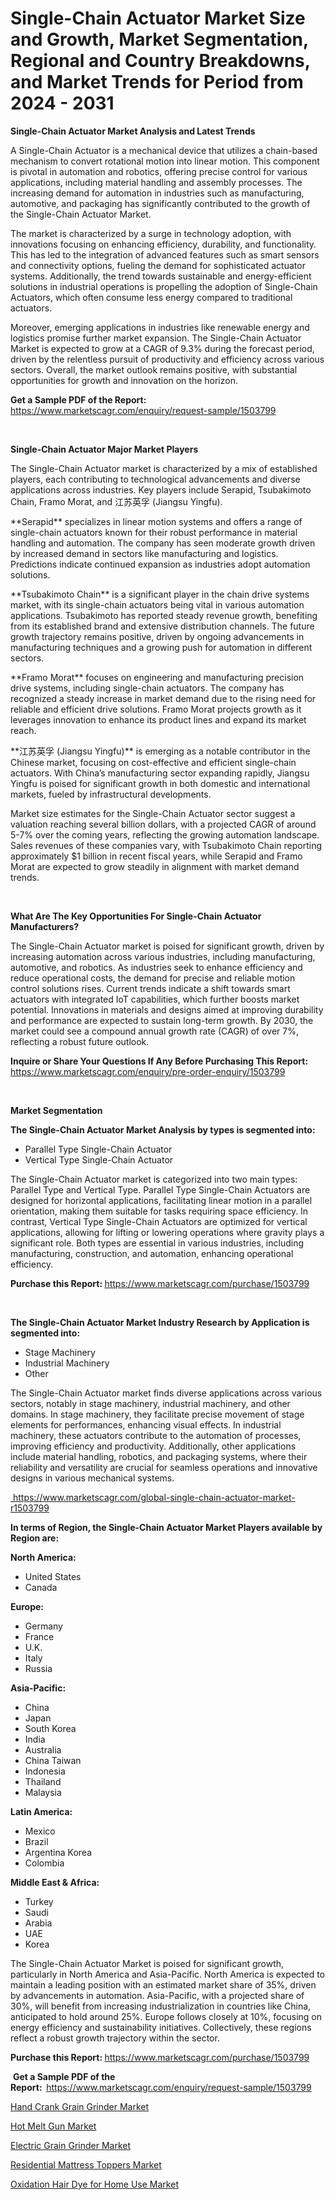 <p><h1>Single-Chain Actuator Market Size and Growth, Market Segmentation, Regional and Country Breakdowns, and Market Trends for Period from 2024 -  2031</h1></p><p><strong>Single-Chain Actuator Market Analysis and Latest Trends</strong></p>
<p><p>A Single-Chain Actuator is a mechanical device that utilizes a chain-based mechanism to convert rotational motion into linear motion. This component is pivotal in automation and robotics, offering precise control for various applications, including material handling and assembly processes. The increasing demand for automation in industries such as manufacturing, automotive, and packaging has significantly contributed to the growth of the Single-Chain Actuator Market.</p><p>The market is characterized by a surge in technology adoption, with innovations focusing on enhancing efficiency, durability, and functionality. This has led to the integration of advanced features such as smart sensors and connectivity options, fueling the demand for sophisticated actuator systems. Additionally, the trend towards sustainable and energy-efficient solutions in industrial operations is propelling the adoption of Single-Chain Actuators, which often consume less energy compared to traditional actuators.</p><p>Moreover, emerging applications in industries like renewable energy and logistics promise further market expansion. The Single-Chain Actuator Market is expected to grow at a CAGR of 9.3% during the forecast period, driven by the relentless pursuit of productivity and efficiency across various sectors. Overall, the market outlook remains positive, with substantial opportunities for growth and innovation on the horizon.</p></p>
<p><strong>Get a Sample PDF of the Report:&nbsp;</strong> <a href="https://www.marketscagr.com/enquiry/request-sample/1503799?utm_campaign=1179&utm_medium=2&utm_source=Github&utm_content=ia&utm_term=27092024&utm_id=single-chain-actuator">https://www.marketscagr.com/enquiry/request-sample/1503799</a></p>
<p>&nbsp;</p>
<p><strong>Single-Chain Actuator Major Market Players</strong></p>
<p><p>The Single-Chain Actuator market is characterized by a mix of established players, each contributing to technological advancements and diverse applications across industries. Key players include Serapid, Tsubakimoto Chain, Framo Morat, and 江苏英孚 (Jiangsu Yingfu).</p><p>**Serapid** specializes in linear motion systems and offers a range of single-chain actuators known for their robust performance in material handling and automation. The company has seen moderate growth driven by increased demand in sectors like manufacturing and logistics. Predictions indicate continued expansion as industries adopt automation solutions.</p><p>**Tsubakimoto Chain** is a significant player in the chain drive systems market, with its single-chain actuators being vital in various automation applications. Tsubakimoto has reported steady revenue growth, benefiting from its established brand and extensive distribution channels. The future growth trajectory remains positive, driven by ongoing advancements in manufacturing techniques and a growing push for automation in different sectors.</p><p>**Framo Morat** focuses on engineering and manufacturing precision drive systems, including single-chain actuators. The company has recognized a steady increase in market demand due to the rising need for reliable and efficient drive solutions. Framo Morat projects growth as it leverages innovation to enhance its product lines and expand its market reach.</p><p>**江苏英孚 (Jiangsu Yingfu)** is emerging as a notable contributor in the Chinese market, focusing on cost-effective and efficient single-chain actuators. With China’s manufacturing sector expanding rapidly, Jiangsu Yingfu is poised for significant growth in both domestic and international markets, fueled by infrastructural developments.</p><p>Market size estimates for the Single-Chain Actuator sector suggest a valuation reaching several billion dollars, with a projected CAGR of around 5-7% over the coming years, reflecting the growing automation landscape. Sales revenues of these companies vary, with Tsubakimoto Chain reporting approximately $1 billion in recent fiscal years, while Serapid and Framo Morat are expected to grow steadily in alignment with market demand trends.</p></p>
<p>&nbsp;</p>
<p><strong>What Are The Key Opportunities For Single-Chain Actuator Manufacturers?</strong></p>
<p><p>The Single-Chain Actuator market is poised for significant growth, driven by increasing automation across various industries, including manufacturing, automotive, and robotics. As industries seek to enhance efficiency and reduce operational costs, the demand for precise and reliable motion control solutions rises. Current trends indicate a shift towards smart actuators with integrated IoT capabilities, which further boosts market potential. Innovations in materials and designs aimed at improving durability and performance are expected to sustain long-term growth. By 2030, the market could see a compound annual growth rate (CAGR) of over 7%, reflecting a robust future outlook.</p></p>
<p><strong>Inquire or Share Your Questions If Any Before Purchasing This Report:</strong> <a href="https://www.marketscagr.com/enquiry/pre-order-enquiry/1503799?utm_campaign=1179&utm_medium=2&utm_source=Github&utm_content=ia&utm_term=27092024&utm_id=single-chain-actuator">https://www.marketscagr.com/enquiry/pre-order-enquiry/1503799</a></p>
<p>&nbsp;</p>
<p><strong>Market Segmentation</strong></p>
<p><strong>The Single-Chain Actuator Market Analysis by types is segmented into:</strong></p>
<p><ul><li>Parallel Type Single-Chain Actuator</li><li>Vertical Type Single-Chain Actuator</li></ul></p>
<p><p>The Single-Chain Actuator market is categorized into two main types: Parallel Type and Vertical Type. Parallel Type Single-Chain Actuators are designed for horizontal applications, facilitating linear motion in a parallel orientation, making them suitable for tasks requiring space efficiency. In contrast, Vertical Type Single-Chain Actuators are optimized for vertical applications, allowing for lifting or lowering operations where gravity plays a significant role. Both types are essential in various industries, including manufacturing, construction, and automation, enhancing operational efficiency.</p></p>
<p><strong>Purchase this Report:&nbsp;</strong><a href="https://www.marketscagr.com/purchase/1503799?utm_campaign=1179&utm_medium=2&utm_source=Github&utm_content=ia&utm_term=27092024&utm_id=single-chain-actuator">https://www.marketscagr.com/purchase/1503799</a></p>
<p>&nbsp;</p>
<p><strong>The Single-Chain Actuator Market Industry Research by Application is segmented into:</strong></p>
<p><ul><li>Stage Machinery</li><li>Industrial Machinery</li><li>Other</li></ul></p>
<p><p>The Single-Chain Actuator market finds diverse applications across various sectors, notably in stage machinery, industrial machinery, and other domains. In stage machinery, they facilitate precise movement of stage elements for performances, enhancing visual effects. In industrial machinery, these actuators contribute to the automation of processes, improving efficiency and productivity. Additionally, other applications include material handling, robotics, and packaging systems, where their reliability and versatility are crucial for seamless operations and innovative designs in various mechanical systems.</p></p>
<p><a href="https://www.marketscagr.com/global-single-chain-actuator-market-r1503799?utm_campaign=1179&utm_medium=2&utm_source=Github&utm_content=ia&utm_term=27092024&utm_id=single-chain-actuator">&nbsp;https://www.marketscagr.com/global-single-chain-actuator-market-r1503799</a></p>
<p><strong>In terms of Region, the Single-Chain Actuator Market Players available by Region are:</strong></p>
<p>
    <p> <strong> North America: </strong>
        <ul>
            <li>United States</li>
            <li>Canada</li>
        </ul>
        </p> 
    <p> <strong> Europe: </strong>
        <ul>
            <li>Germany</li>
            <li>France</li>
            <li>U.K.</li>
            <li>Italy</li>
            <li>Russia</li>
        </ul>
        </p> 
    <p> <strong> Asia-Pacific: </strong>
        <ul>
            <li>China</li>
            <li>Japan</li>
            <li>South Korea</li>
            <li>India</li>
            <li>Australia</li>
            <li>China Taiwan</li>
            <li>Indonesia</li>
            <li>Thailand</li>
            <li>Malaysia</li>
        </ul>
        </p> 
    <p> <strong> Latin America: </strong>
        <ul>
            <li>Mexico</li>
            <li>Brazil</li>
            <li>Argentina Korea</li>
            <li>Colombia</li>
        </ul>
        </p> 
    <p> <strong> Middle East & Africa: </strong>
        <ul>
            <li>Turkey</li>
            <li>Saudi</li>
            <li>Arabia</li>
            <li>UAE</li>
            <li>Korea</li>
        </ul>
    </p>
    </p>
<p><p>The Single-Chain Actuator Market is poised for significant growth, particularly in North America and Asia-Pacific. North America is expected to maintain a leading position with an estimated market share of 35%, driven by advancements in automation. Asia-Pacific, with a projected share of 30%, will benefit from increasing industrialization in countries like China, anticipated to hold around 25%. Europe follows closely at 10%, focusing on energy efficiency and sustainability initiatives. Collectively, these regions reflect a robust growth trajectory within the sector.</p></p>
<p><strong>Purchase this Report: </strong><a href="https://www.marketscagr.com/purchase/1503799?utm_campaign=1179&utm_medium=2&utm_source=Github&utm_content=ia&utm_term=27092024&utm_id=single-chain-actuator">https://www.marketscagr.com/purchase/1503799</a></p>
<p>&nbsp;<strong>Get a Sample PDF of the Report:&nbsp;&nbsp;</strong><a href="https://www.marketscagr.com/enquiry/request-sample/1503799?utm_campaign=1179&utm_medium=2&utm_source=Github&utm_content=ia&utm_term=27092024&utm_id=single-chain-actuator">https://www.marketscagr.com/enquiry/request-sample/1503799</a></p>
<p><strong></strong></p>
<p><p><a href="https://www.linkedin.com/pulse/hand-crank-grain-grinder-market-size-type-cast-iron-0hjze?trackingId=cxmWlF80QXy9ndyIHzvBWw%3D%3D&utm_campaign=1179&utm_medium=2&utm_source=Github&utm_content=ia&utm_term=27092024&utm_id=single-chain-actuator">Hand Crank Grain Grinder Market</a></p><p><a href="https://www.linkedin.com/pulse/hot-melt-gun-market-global-regional-analysis-focus-gudne?trackingId=SxUqTPdzR06us7zQRLKS9A%3D%3D&utm_campaign=1179&utm_medium=2&utm_source=Github&utm_content=ia&utm_term=27092024&utm_id=single-chain-actuator">Hot Melt Gun Market</a></p><p><a href="https://www.linkedin.com/pulse/global-electric-grain-grinder-industry-research-report-aod6e?trackingId=FjzY4R%2F9QHinS9TxzqMhkA%3D%3D&utm_campaign=1179&utm_medium=2&utm_source=Github&utm_content=ia&utm_term=27092024&utm_id=single-chain-actuator">Electric Grain Grinder Market</a></p><p><a href="https://issuu.com/reportprime-2/docs/residential-mattress-toppers-market_a242bc7a77abfb?utm_campaign=1179&utm_medium=2&utm_source=Github&utm_content=ia&utm_term=27092024&utm_id=single-chain-actuator">Residential Mattress Toppers Market</a></p><p><a href="https://issuu.com/reportprime-2/docs/oxidation-hair-dye-for-home-use-mar_234ce8eca59d63?utm_campaign=1179&utm_medium=2&utm_source=Github&utm_content=ia&utm_term=27092024&utm_id=single-chain-actuator">Oxidation Hair Dye for Home Use Market</a></p></p>